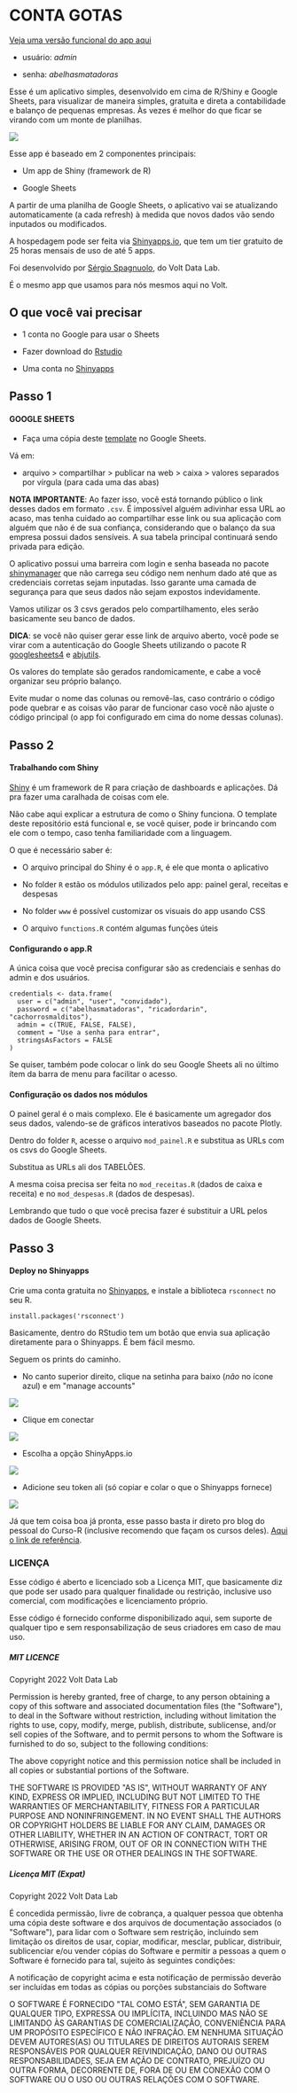 # CONTA GOTAS

[Veja uma versão funcional do app aqui](https://toolkit.shinyapps.io/conta-gotas/)

* usuário: _admin_

* senha: _abelhasmatadoras_

Esse é um aplicativo simples, desenvolvido em cima de R/Shiny e Google Sheets, para visualizar de maneira simples, gratuita e direta a contabilidade e balanço de pequenas empresas. Às vezes é melhor do que ficar se virando com um monte de planilhas.

![](https://live.staticflickr.com/65535/52520048596_77894a46f8_b.jpg)

Esse app é baseado em 2 componentes principais: 

* Um app de Shiny (framework de R)

* Google Sheets

A partir de uma planilha de Google Sheets, o aplicativo vai se atualizando automaticamente (a cada refresh) à medida que novos dados vão sendo inputados ou modificados.

A hospedagem pode ser feita via [Shinyapps.io](https://www.shinyapps.io), que tem um tier gratuito de 25 horas mensais de uso de até 5 apps.

Foi desenvolvido por [Sérgio Spagnuolo](https://twitter.com/sergiospagnuolo), do Volt Data Lab.

É o mesmo app que usamos para nós mesmos aqui no Volt.

## O que você vai precisar

* 1 conta no Google para usar o Sheets

* Fazer download do [Rstudio](https://posit.co/download/rstudio-desktop/)

* Uma conta no [Shinyapps](https://www.shinyapps.io)

## Passo 1
#### GOOGLE SHEETS

* Faça uma cópia deste [template](https://docs.google.com/spreadsheets/d/12QRBFa-8U6QHoX7DOj3e_o1Ef7n-BTFklMPOP9qEFUc/edit#gid=1797569613) no Google Sheets. 

Vá em:

* arquivo > compartilhar > publicar na web > caixa > valores separados por vírgula (para cada uma das abas)

**NOTA IMPORTANTE**: Ao fazer isso, você está tornando público o link desses dados em formato `.csv`. É impossível alguém adivinhar essa URL ao acaso, mas tenha cuidado ao compartilhar esse link ou sua aplicação com alguém que não é de sua confiança, considerando que o balanço da sua empresa possui dados sensíveis. A sua tabela principal continuará sendo privada para edição. 

O aplicativo possui uma barreira com login e senha baseada no pacote [shinymanager](https://datastorm-open.github.io/shinymanager/) que não carrega seu código nem nenhum dado até que as credenciais corretas sejam inputadas. Isso garante uma camada de segurança para que seus dados não sejam expostos indevidamente.

Vamos utilizar os 3 csvs gerados pelo compartilhamento, eles serão basicamente seu banco de dados.

**DICA**: se você não quiser gerar esse link de arquivo aberto, você pode se virar com a autenticação do Google Sheets utilizando o pacote R [googlesheets4](https://googlesheets4.tidyverse.org) e [abjutils](https://github.com/abjur/abjutils).

Os valores do template são gerados randomicamente, e cabe a você organizar seu próprio balanço.

Evite mudar o nome das colunas ou removê-las, caso contrário o código pode quebrar e as coisas vão parar de funcionar caso você não ajuste o código principal (o app foi configurado em cima do nome dessas colunas).

## Passo 2
#### Trabalhando com Shiny

[Shiny](https://shiny.rstudio.com) é um framework de R para criação de dashboards e aplicações. Dá pra fazer uma caralhada de coisas com ele.

Não cabe aqui explicar a estrutura de como o Shiny funciona. O template deste repositório está funcional e, se você quiser, pode ir brincando com ele com o tempo, caso tenha familiaridade com a linguagem. 

O que é necessário saber é: 

* O arquivo principal do Shiny é o `app.R`, é ele que monta o aplicativo

* No folder `R` estão os módulos utilizados pelo app: painel geral, receitas e despesas

* No folder `www` é possível customizar os visuais do app usando CSS

* O arquivo `functions.R` contém algumas funções úteis

#### Configurando o app.R

A única coisa que você precisa configurar são as credenciais e senhas do admin e dos usuários.

```
credentials <- data.frame(
  user = c("admin", "user", "convidado"),
  password = c("abelhasmatadoras", "ricadordarin", "cachorrosmalditos"),
  admin = c(TRUE, FALSE, FALSE),
  comment = "Use a senha para entrar",
  stringsAsFactors = FALSE
)
```

Se quiser, também pode colocar o link do seu Google Sheets ali no último ítem da barra de menu para facilitar o acesso.

#### Configuração os dados nos módulos

O painel geral é o mais complexo. Ele é basicamente um agregador dos seus dados, valendo-se de gráficos interativos baseados no pacote Plotly. 

Dentro do folder `R`, acesse o arquivo `mod_painel.R` e substitua as URLs com os csvs do Google Sheets. 

Substitua as URLs ali dos TABELÕES.

A mesma coisa precisa ser feita no `mod_receitas.R` (dados de caixa e receita) e no `mod_despesas.R` (dados de despesas). 

Lembrando que tudo o que você precisa fazer é substituir a URL pelos dados de Google Sheets.

## Passo 3
#### Deploy no Shinyapps

Crie uma conta gratuita no [Shinyapps](https://www.shinyapps.io), e instale a biblioteca `rsconnect` no seu R. 

```
install.packages('rsconnect')
```

Basicamente, dentro do RStudio tem um botão que envia sua aplicação diretamente para o Shinyapps. É bem fácil mesmo. 

Seguem os prints do caminho.

* No canto superior direito, clique na setinha para baixo (_não_ no ícone azul) e em "manage accounts"

![](https://github.com/voltdatalab/nucleo-imagens/blob/main/graficos-site/Captura%20de%20Tela%202022-11-24%20às%2001.12.03.png?raw=true)

* Clique em conectar 

![](https://live.staticflickr.com/65535/52520326074_7ecfabb65e_o.png)

* Escolha a opção ShinyApps.io

![](https://github.com/voltdatalab/nucleo-imagens/blob/main/graficos-site/Captura%20de%20Tela%202022-11-24%20às%2001.12.21.png?raw=true)

* Adicione seu token ali (só copiar e colar o que o Shinyapps fornece)

![](https://live.staticflickr.com/65535/52520526890_7a8aa0f12d_o.png)

Já que tem coisa boa já pronta, esse passo basta ir direto pro blog do pessoal do Curso-R (inclusive recomendo que façam os cursos deles). [Aqui o link de referência](https://blog.curso-r.com/posts/2020-06-18-shinyappsio/).

### LICENÇA 

Esse código é aberto e licenciado sob a Licença MIT, que basicamente diz que pode ser usado para qualquer finalidade ou restrição, inclusive uso comercial, com modificações e licenciamento próprio. 

Esse código é fornecido conforme disponibilizado aqui, sem suporte de qualquer tipo e sem responsabilização de seus criadores em caso de mau uso.

##### MIT LICENCE

Copyright 2022 Volt Data Lab

Permission is hereby granted, free of charge, to any person obtaining a copy of this software and associated documentation files (the "Software"), to deal in the Software without restriction, including without limitation the rights to use, copy, modify, merge, publish, distribute, sublicense, and/or sell copies of the Software, and to permit persons to whom the Software is furnished to do so, subject to the following conditions:

The above copyright notice and this permission notice shall be included in all copies or substantial portions of the Software.

THE SOFTWARE IS PROVIDED "AS IS", WITHOUT WARRANTY OF ANY KIND, EXPRESS OR IMPLIED, INCLUDING BUT NOT LIMITED TO THE WARRANTIES OF MERCHANTABILITY, FITNESS FOR A PARTICULAR PURPOSE AND NONINFRINGEMENT. IN NO EVENT SHALL THE AUTHORS OR COPYRIGHT HOLDERS BE LIABLE FOR ANY CLAIM, DAMAGES OR OTHER LIABILITY, WHETHER IN AN ACTION OF CONTRACT, TORT OR OTHERWISE, ARISING FROM, OUT OF OR IN CONNECTION WITH THE SOFTWARE OR THE USE OR OTHER DEALINGS IN THE SOFTWARE.

##### Licença MIT (Expat)

Copyright 2022 Volt Data Lab

É concedida permissão, livre de cobrança, a qualquer pessoa que obtenha uma cópia deste software e dos arquivos de documentação associados (o "Software"), para lidar com o Software sem restrição, incluindo sem limitação os direitos de usar, copiar, modificar, mesclar, publicar, distribuir, sublicenciar e/ou vender cópias do Software e permitir a pessoas a quem o Software é fornecido para tal, sujeito às seguintes condições:

A notificação de copyright acima e esta notificação de permissão deverão ser incluídas em todas as cópias ou porções substanciais do Software

O SOFTWARE É FORNECIDO "TAL COMO ESTÁ", SEM GARANTIA DE QUALQUER TIPO, EXPRESSA OU IMPLÍCITA, INCLUINDO MAS NÃO SE LIMITANDO ÀS GARANTIAS DE COMERCIALIZAÇÃO, CONVENIÊNCIA PARA UM PROPÓSITO ESPECÍFICO E NÃO INFRAÇÃO. EM NENHUMA SITUAÇÃO DEVEM AUTORES(AS) OU TITULARES DE DIREITOS AUTORAIS SEREM RESPONSÁVEIS POR QUALQUER REIVINDICAÇÃO, DANO OU OUTRAS RESPONSABILIDADES, SEJA EM AÇÃO DE CONTRATO, PREJUÍZO OU OUTRA FORMA, DECORRENTE DE, FORA DE OU EM CONEXÃO COM O SOFTWARE OU O USO OU OUTRAS RELAÇÕES COM O SOFTWARE.